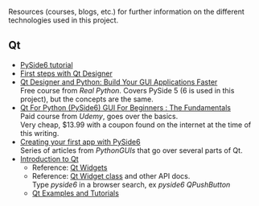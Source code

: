 Resources (courses, blogs, etc.) for further information on the different technologies used in
this project.

## Qt

* [PySide6 tutorial](https://www.pythonguis.com/pyside6-tutorial/#pyside6-getting-started)
* [First steps with Qt Designer](https://www.pythonguis.com/tutorials/pyside6-first-steps-qt-designer/)
* [Qt Designer and Python: Build Your GUI Applications Faster](https://realpython.com/qt-designer-python/)  
  Free course from _Real Python_. Covers PySide 5 (6 is used in this project), but the concepts are
  the same.
* [Qt For Python (PySide6) GUI For Beginners : The Fundamentals](https://www.udemy.com/course/qt-for-python-pyside6-gui-for-beginners)  
  Paid course from _Udemy_, goes over the basics.  
  Very cheap, $13.99 with a coupon found on the internet at the time of this writing.
* [Creating your first app with PySide6](https://www.pythonguis.com/tutorials/pyside6-creating-your-first-window/)  
  Series of articles from _PythonGUIs_ that go over several parts of Qt.
* [Introduction to Qt](https://doc.qt.io/qt-6/qt-intro.html)
  * Reference: [Qt Widgets](https://doc.qt.io/qt-6/qtwidgets-index.html)
  * Reference: [Qt Widget class](https://doc.qt.io/qtforpython-6/PySide6/QtWidgets/QWidget.html)
    and other API docs.  
    Type _pyside6 <qt entity>_ in a browser search, ex _pyside6 QPushButton_
  * [Qt Examples and Tutorials](https://doc.qt.io/qt-6/qtexamplesandtutorials.html)
